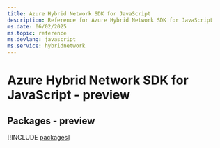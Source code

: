 ```yaml
---
title: Azure Hybrid Network SDK for JavaScript
description: Reference for Azure Hybrid Network SDK for JavaScript
ms.date: 06/02/2025
ms.topic: reference
ms.devlang: javascript
ms.service: hybridnetwork
---
```

# Azure Hybrid Network SDK for JavaScript - preview
## Packages - preview
[!INCLUDE [packages](hybrid-network-index.md)]